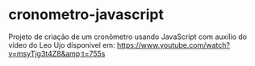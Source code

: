 # cronometro-javascript
Projeto de criação de um cronômetro usando JavaScript com auxílio do vídeo do Leo Ujo dísponivel em: https://www.youtube.com/watch?v=msyTjg3t4Z8&amp;t=755s
